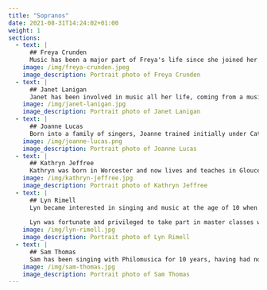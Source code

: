 ```yaml
---
title: "Sopranos"
date: 2021-08-31T14:24:02+01:00
weight: 1
sections:
  - text: |
      ## Freya Crunden
      Music has been a major part of Freya's life since she joined her primary school's choir where she grew up in Dudley. As well as singing with her secondary school and sixth form choirs, Freya sang with Summerhill Choral Society, performing a wide repertoire in regular concerts as well as annual musical theatre productions. The choir joined forces with others to appear on Songs of Praise at Birmingham Town Hall and the Royal Albert Hall. While studying at Durham University, Freya was a member of St Chad's College Choir, singing multiple times a week in the College chapel, regular choral evensong services in Durham Cathedral, and participating in tours across the UK, Rome and Prague. The repertoire of the choir included English sacred choral music and Renaissance polyphony. Freya joined Philomusica in 2016 when she relocated to Gloucester, and also enjoys other musical engagements including the Bisley Benefice choir.
    image: /img/freya-crunden.jpeg
    image_description: Portrait photo of Freya Crunden
  - text: |
      ## Janet Lanigan
      Janet has been involved in music all her life, coming from a musical family where everyone sang and played a musical instrument.  She became the first Head Choir Girl at St Michaels and All Angels, Bishops Cleeve, frequently performing solos during services and Weddings.  She was a member of Cheltenham Bach Choir before moving to Hampshire and then Devon where she sang in the Dartmouth Naval College Choir and a small ensemble group, The Tapestry Singers.  Janet returned to Gloucestershire and joined Philomusica in 2009.  In 2015 Janet took part in a Masterclass with renowned Tenor, John Mitchinson.  Solos for Philomusica have included Haydn’s St Nicholas Mass, Bach’s Magnificat, Vaughn Williams Serenade, Britton’s Ceremony of Carols and Ireland’s Greater Love Hath no Man.
    image: /img/janet-lanigan.jpg
    image_description: Portrait photo of Janet Lanigan
  - text: |
      ## Joanne Lucas
      Born into a family of singers, Joanne trained initially under Cathy Benson at the Royal Birmingham Conservatoire.  Subsequently worked with Neil and Penny Jenkins, and took part in masterclasses with, Ameral Gunson, Sarah Walker and Theresa Goble.  She currently studies with Miriam Bowen, vocal consultant to the BBC National Chorus of Wales.  Joanne enjoys singing in styles ranging from baroque opera to the American Songbook, and in venues ranging from salon to cathedral.
    image: /img/joanne-lucas.png
    image_description: Portrait photo of Joanne Lucas
  - text: |
      ## Kathryn Jeffree
      Kathryn was born in Worcester and now lives and teaches in Gloucestershire after some time in Herefordshire; a true Three Counties lady. She has been involved with music all her life; as well as singing she plays piano, flute and recorder. She was, in 1983, the youngest member of the National Youth Choir of Great Britain and has sung in the semi-chorus of the Dream of Gerontius under Vernon Handley in St David's Hall, Cardiff. She sang as a soloist in a celebration concert to commemorate the 150th anniversary of Parry's birth in his own church at Highnam. She is currently studying with John Mitchinson and recently took part in Masterclasses with Sarah Walker and Roderick Williams. Kathryn's solo performances include Vaughan Williams' Sea Symphony, which was part of Philomusica's 900th Concert, Mozart's Mass in C Minor, Haydn's The Creation, and The Angel in Elgar's The Apostles. As well as singing with Philomusica, Kathryn is also a member of the quartet, ‘The Songbards'.
    image: /img/kathryn-jeffree.jpg
    image_description: Portrait photo of Kathryn Jeffree
  - text: |
      ## Lyn Rimell
      Lyn became interested in singing and music at the age of 10 when she joined Kempsey church choir. After joining Worcester G & S society in 1971 she was given the opportunity to sing several solos. In 1976 Lyn became a member of Philomusica and has sung a variety of solos on many occasions. She also sings with Hanley Voices and is often invited to sing at charity events where she enjoys performing songs from The Shows, light opera and operetta. She offers solo singing at weddings.
    
      Lyn was fortunate and privileged to take part in master classes with the famous British soprano Rae Woodland and baritone Roderick Williams. She says  “Music and singing is one of life’s uplifting joys”.
    image: /img/lyn-rimell.jpg
    image_description: Portrait photo of Lyn Rimell
  - text: |
      ## Sam Thomas
      Sam has been singing with Philomusica for 10 years, having had no previous experience of choral singing.  She had performed in a number of drama productions locally and was looking for a new challenge in the world of entertainment!  Sam loves the stress-busting therapy of weekly rehearsals as well as the thrill of live performance.  Solos for Philomusica have included Handel, Mozart, Mendelssohn, Vivaldi, Haydn and Chilcott.
    image: /img/sam-thomas.jpg
    image_description: Portrait photo of Sam Thomas
---
```


